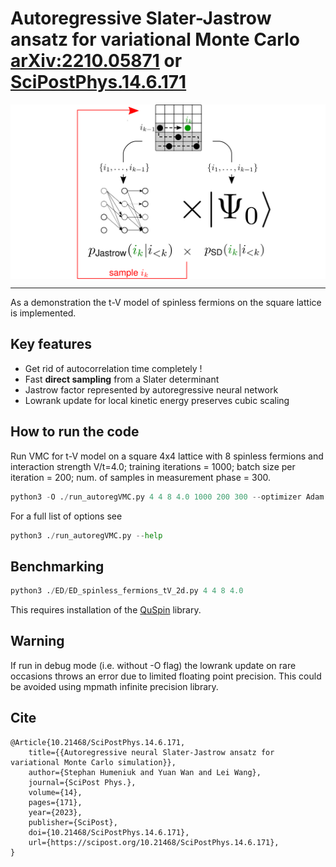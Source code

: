 # Autoregressive Slater-Jastrow ansatz for variational Monte Carlo [arXiv:2210.05871](https://arxiv.org/abs/2210.05871) or [SciPostPhys.14.6.171](https://scipost.org/10.21468/SciPostPhys.14.6.171)
<img align="middle" src="_misc/arSJ_sketch.png" width="650" alt="sketch"/>
</div>

---
As a demonstration the t-V model of spinless fermions on the square lattice is implemented. 

## Key features
 - Get rid of autocorrelation time completely !
 - Fast **direct sampling** from a Slater determinant
 - Jastrow factor represented by autoregressive neural network
 - Lowrank update for local kinetic energy preserves cubic scaling 

## How to run the code
Run VMC for t-V model on a square 4x4 lattice with 8 spinless fermions and interaction strength V/t=4.0;
training iterations = 1000; batch size per iteration = 200; num. of samples in measurement phase = 300.
```python
python3 -O ./run_autoregVMC.py 4 4 8 4.0 1000 200 300 --optimizer Adam --seed 42 --optimize_orbitals True
```
For a full list of options see
```python
python3 ./run_autoregVMC.py --help
```
## Benchmarking 
```python 
python3 ./ED/ED_spinless_fermions_tV_2d.py 4 4 8 4.0
```
This requires installation of the [QuSpin](http://weinbe58.github.io/QuSpin/) library.

## Warning 
If run in debug mode (i.e. without -O flag) the lowrank update on rare occasions throws an error due 
to limited floating point precision. This could be avoided using mpmath infinite precision library.

## Cite
```
@Article{10.21468/SciPostPhys.14.6.171,
	title={{Autoregressive neural Slater-Jastrow ansatz for variational Monte Carlo simulation}},
	author={Stephan Humeniuk and Yuan Wan and Lei Wang},
	journal={SciPost Phys.},
	volume={14},
	pages={171},
	year={2023},
	publisher={SciPost},
	doi={10.21468/SciPostPhys.14.6.171},
	url={https://scipost.org/10.21468/SciPostPhys.14.6.171},
}
```
